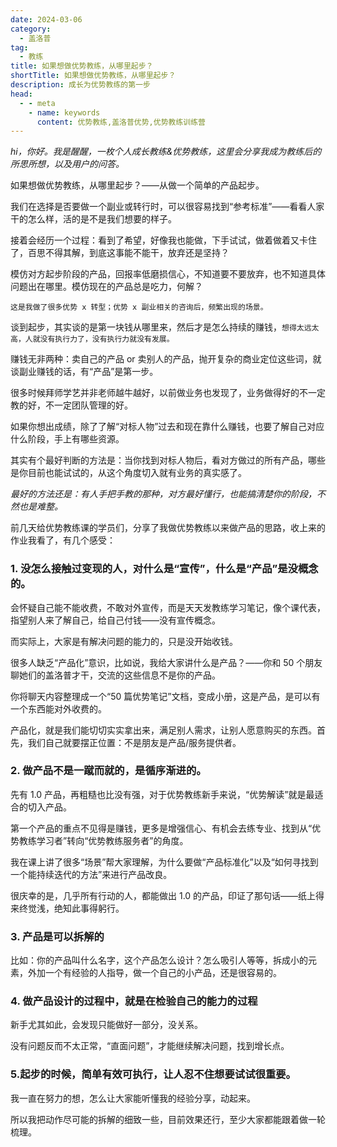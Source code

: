 ```yaml
---
date: 2024-03-06
category:
  - 盖洛普
tag:
  - 教练
title: 如果想做优势教练，从哪里起步？
shortTitle: 如果想做优势教练，从哪里起步？
description: 成长为优势教练的第一步
head:
  - - meta
    - name: keywords
      content: 优势教练,盖洛普优势,优势教练训练营
---
```


*hi，你好。我是醒醒，一枚个人成长教练&优势教练，这里会分享我成为教练后的所思所想，以及用户的问答。*

如果想做优势教练，从哪里起步？——从做一个简单的产品起步。

我们在选择是否要做一个副业或转行时，可以很容易找到“参考标准”——看看人家干的怎么样，活的是不是我们想要的样子。

接着会经历一个过程：看到了希望，好像我也能做，下手试试，做着做着又卡住了，百思不得其解，到底这事能不能干，放弃还是坚持？

模仿对方起步阶段的产品，回报率低磨损信心，不知道要不要放弃，也不知道具体问题出在哪里。模仿现在的产品总是吃力，何解？

`这是我做了很多优势 x 转型；优势 x 副业相关的咨询后，频繁出现的场景。`

谈到起步，其实谈的是第一块钱从哪里来，然后才是怎么持续的赚钱，`想得太远太高，人就没有执行力了，没有执行力就没有发展。`

赚钱无非两种：卖自己的产品 or 卖别人的产品，抛开复杂的商业定位这些词，就谈副业赚钱的话，有“产品”是第一步。

很多时候拜师学艺并非老师越牛越好，以前做业务也发现了，业务做得好的不一定教的好，不一定团队管理的好。

如果你想出成绩，除了了解“对标人物”过去和现在靠什么赚钱，也要了解自己对应什么阶段，手上有哪些资源。

其实有个最好判断的方法是：当你找到对标人物后，看对方做过的所有产品，哪些是你目前也能试试的，从这个角度切入就有业务的真实感了。

*最好的方法还是：有人手把手教的那种，对方最好懂行，也能搞清楚你的阶段，不然也是难整。*

前几天给优势教练课的学员们，分享了我做优势教练以来做产品的思路，收上来的作业我看了，有几个感受：

### 1. 没怎么接触过变现的人，对什么是“宣传”，什么是“产品”是没概念的。

会怀疑自己能不能收费，不敢对外宣传，而是天天发教练学习笔记，像个课代表，指望别人来了解自己，给自己付钱——没有宣传概念。

而实际上，大家是有解决问题的能力的，只是没开始收钱。

很多人缺乏“产品化”意识，比如说，我给大家讲什么是产品？——你和 50 个朋友聊她们的盖洛普才干，交流的这些信息不是你的产品。

你将聊天内容整理成一个“50 篇优势笔记”文档，变成小册，这是产品，是可以有一个东西能对外收费的。

产品化，就是我们能切切实实拿出来，满足别人需求，让别人愿意购买的东西。首先，我们自己就要摆正位置：不是朋友是产品/服务提供者。

### 2. 做产品不是一蹴而就的，是循序渐进的。

先有 1.0 产品，再粗糙也比没有强，对于优势教练新手来说，“优势解读”就是最适合的切入产品。

第一个产品的重点不见得是赚钱，更多是增强信心、有机会去练专业、找到从“优势教练学习者”转向“优势教练服务者”的角度。

我在课上讲了很多“场景”帮大家理解，为什么要做“产品标准化”以及“如何寻找到一个能持续迭代的方法”来进行产品改良。

很庆幸的是，几乎所有行动的人，都能做出 1.0 的产品，印证了那句话——纸上得来终觉浅，绝知此事得躬行。

### 3. 产品是可以拆解的

比如：你的产品叫什么名字，这个产品怎么设计？怎么吸引人等等，拆成小的元素，外加一个有经验的人指导，做一个自己的小产品，还是很容易的。

### 4. 做产品设计的过程中，就是在检验自己的能力的过程

新手尤其如此，会发现只能做好一部分，没关系。

没有问题反而不太正常，“直面问题”，才能继续解决问题，找到增长点。

### 5.起步的时候，简单有效可执行，让人忍不住想要试试很重要。

我一直在努力的想，怎么让大家能听懂我的经验分享，动起来。

所以我把动作尽可能的拆解的细致一些，目前效果还行，至少大家都能跟着做一轮梳理。